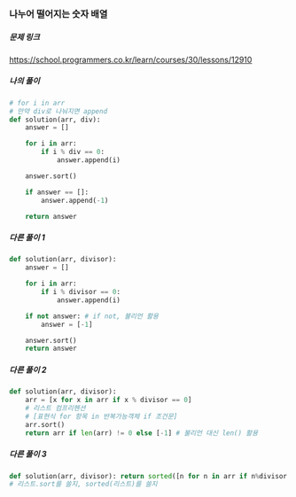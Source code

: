 ### 나누어 떨어지는 숫자 배열



##### 문제 링크

https://school.programmers.co.kr/learn/courses/30/lessons/12910



##### 나의 풀이

```py
# for i in arr
# 만약 div로 나눠지면 append
def solution(arr, div):
    answer = []

    for i in arr:
        if i % div == 0:
            answer.append(i)

    answer.sort()

    if answer == []:
        answer.append(-1)

    return answer
```



##### 다른 풀이 1

```py
def solution(arr, divisor):
    answer = []

    for i in arr:
        if i % divisor == 0:
            answer.append(i)

    if not answer: # if not, 불리언 활용
        answer = [-1]

    answer.sort()        
    return answer
```



##### 다른 풀이 2

```py
def solution(arr, divisor):
    arr = [x for x in arr if x % divisor == 0] 
    # 리스트 컴프리헨션
    # [표현식 for 항목 in 반복가능객체 if 조건문]
    arr.sort()
    return arr if len(arr) != 0 else [-1] # 불리언 대신 len() 활용
```



##### 다른 풀이 3

```py
def solution(arr, divisor): return sorted([n for n in arr if n%divisor == 0]) or [-1]
# 리스트.sort를 쓸지, sorted(리스트)를 쓸지
```
